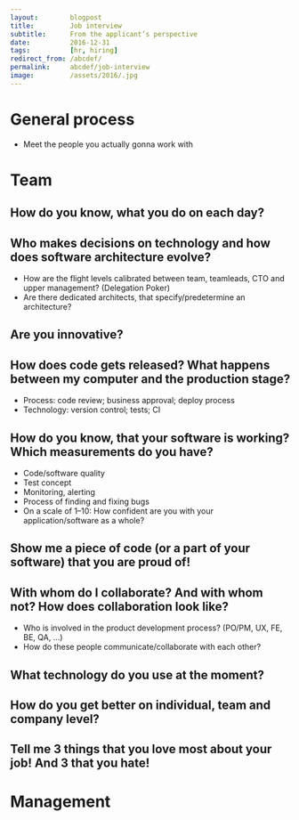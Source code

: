 ```yaml
---
layout:        blogpost
title:         Job interview
subtitle:      From the applicant’s perspective
date:          2016-12-31
tags:          [hr, hiring]
redirect_from: /abcdef/
permalink:     abcdef/job-interview
image:         /assets/2016/.jpg
---
```


# General process

- Meet the people you actually gonna work with

# Team

## How do you know, what you do on each day?

## Who makes decisions on technology and how does software architecture evolve?

- How are the flight levels calibrated between team, teamleads, CTO and upper management? (Delegation Poker)
- Are there dedicated architects, that specify/predetermine an architecture?

## Are you innovative?

## How does code gets released? What happens between my computer and the production stage?

- Process: code review; business approval; deploy process
- Technology: version control; tests; CI

## How do you know, that your software is working? Which measurements do you have?

- Code/software quality
- Test concept
- Monitoring, alerting
- Process of finding and fixing bugs
- On a scale of 1–10: How confident are you with your application/software as a whole?

## Show me a piece of code (or a part of your software) that you are proud of!

## With whom do I collaborate? And with whom not? How does collaboration look like?

- Who is involved in the product development process? (PO/PM, UX, FE, BE, QA, …)
- How do these people communicate/collaborate with each other?

## What technology do you use at the moment?

## How do you get better on individual, team and company level?

## Tell me 3 things that you love most about your job! And 3 that you hate!

# Management

##

